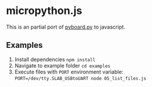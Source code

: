 # micropython.js

This is an partial port of [pyboard.py](https://docs.micropython.org/en/latest/reference/pyboard.py.html) to javascript.

## Examples

1. Install dependencies `npm install`
2. Navigate to example folder `cd examples`
3. Execute files with `PORT` environment variable: `PORT=/dev/tty.SLAB_USBtoUART node 05_list_files.js`
